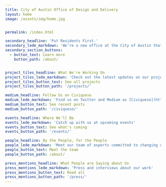 ```yaml
---
title: City of Austin Office of Design and Delivery
layout: home
image: /assets/img/home.jpg


permalink: /index.html

secondary_headline: 'Put Residents First.'
secondary_lede_markdown: 'We’re a new office at the City of Austin that’s dedicated to designing and building services for residents that grow and adapt with their needs.'
secondary_section_buttons:
  - button_text: Learn more
    button_path: /about/


project_tiles_headline: What We're Working On
project_tiles_lede_markdown: 'Check out the latest updates on our projects at [projects.austintexas.io](http://projects.austintexas.io)'
project_tiles_button_text: See all projects
project_tiles_button_path: '/projects/'

medium_headline: Follow Us on Civiqueso
medium_lede_markdown: 'Find us on Twitter and Medium as [Civiqueso](https://twitter.com/civiqueso/)'
medium_button_text: See recent posts
medium_button_path: '/civiqueso/'

events_headline: Where We'll Be
events_lede_markdown: 'Catch up with us at upcoming events'
events_button_text: See what's coming
events_button_path: '/events/'

people_headline: By the People, for the People
people_lede_markdown: 'Meet our team of experts committed to changing up local government'
people_button_text: Meet the team
people_button_path: /about/

press_mentions_headline: What People are Saying about Us
press_mentions_lede_markdown: 'Press and interviews about our work'
press_mentions_button_text: Read all
press_mentions_button_path: '/press/'
---
```

